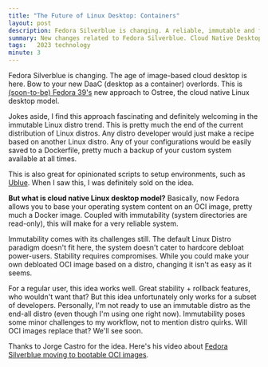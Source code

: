 ```yaml
---
title: "The Future of Linux Desktop: Containers"
layout: post
description: Fedora Silverblue is changing. A reliable, immutable and flexible Linux distro. Cloud native desktop model is here.
summary: New changes related to Fedora Silverblue. Cloud Native Desktop.
tags:   2023 technology
minute: 3
---
```


Fedora Silverblue is changing. The age of image-based cloud desktop is here. Bow to your new DaaC (desktop as a container) overlords. This is [(soon-to-be) Fedora 39's](https://fedoraproject.org/wiki/Changes/OstreeNativeContainerStable) new approach to Ostree, the cloud native Linux desktop model.

Jokes aside, I find this approach fascinating and definitely welcoming in the immutable Linux distro trend. This is pretty much the end of the current distribution of Linux distros. Any distro developer would just make a recipe based on another Linux distro. Any of your configurations would be easily saved to a Dockerfile, pretty much a backup of your custom system available at all times.

This is also great for opinionated scripts to setup environments, such as [Ublue](https://ublue.it/). When I saw this, I was definitely sold on the idea. 

**But what is cloud native Linux desktop model?** Basically, now Fedora allows you to base your operating system content on an OCI image, pretty much a Docker image. Coupled with immutability (system directories are read-only), this will make for a very reliable system.

Immutability comes with its challenges still. The default Linux Distro paradigm doesn't fit here, the system doesn't cater to hardcore debloat power-users. Stability requires compromises. While you could make your own debloated OCI image based on a distro, changing it isn't as easy as it seems.

For a regular user, this idea works well. Great stability + rollback features, who wouldn't want that? But this idea unfortunately only works for a subset of developers. Personally, I'm not ready to use an immutable distro as the end-all distro (even though I'm using one right now). Immutability poses some minor challenges to my workflow, not to mention distro quirks. Will OCI images replace that? We'll see soon.

Thanks to Jorge Castro for the idea. Here's his video about [Fedora Silverblue moving to bootable OCI images](https://www.youtube.com/watch?v=X8h304Jp9N8).